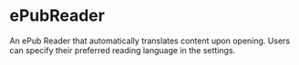 # ePubReader
An ePub Reader that automatically translates content upon opening. Users can specify their preferred reading language in the settings.
